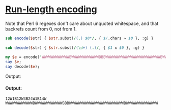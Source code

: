 [1]: http://rosettacode.org/wiki/Run-length_encoding

# [Run-length encoding][1]

Note that Perl 6 regexes don't care about unquoted whitespace, and that backrefs
count from 0, not from 1.

```perl
sub encode($str) { $str.subst(/(.) $0*/, { $/.chars ~ $0 }, :g) }
 
sub decode($str) { $str.subst(/(\d+) (.)/, { $1 x $0 }, :g) }
 
my $e = encode('WWWWWWWWWWWWBWWWWWWWWWWWWBBBWWWWWWWWWWWWWWWWWWWWWWWWBWWWWWWWWWWWWWW');
say $e;
say decode($e);
```


Output:


#### Output:
```
12W1B12W3B24W1B14W 
WWWWWWWWWWWWBWWWWWWWWWWWWBBBWWWWWWWWWWWWWWWWWWWWWWWWBWWWWWWWWWWWWWW
```